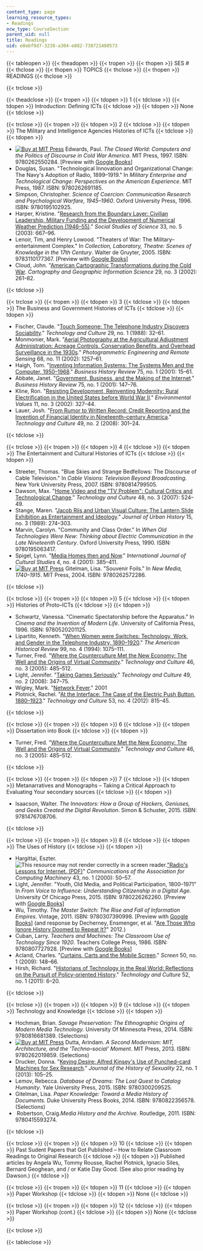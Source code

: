 ```yaml
---
content_type: page
learning_resource_types:
- Readings
ocw_type: CourseSection
parent_uid: null
title: Readings
uid: e0ebf9d7-3238-a304-e882-738721480573
---
```


{{< tableopen >}}
{{< theadopen >}}
{{< tropen >}}
{{< thopen >}}
SES #
{{< thclose >}}
{{< thopen >}}
TOPICS
{{< thclose >}}
{{< thopen >}}
READINGS
{{< thclose >}}

{{< trclose >}}

{{< theadclose >}}
{{< tropen >}}
{{< tdopen >}}
1
{{< tdclose >}}
{{< tdopen >}}
Introduction: Defining ICTs
{{< tdclose >}}
{{< tdopen >}}
None
{{< tdclose >}}

{{< trclose >}}
{{< tropen >}}
{{< tdopen >}}
2
{{< tdclose >}}
{{< tdopen >}}
The Military and Intelligence Agencies Histories of ICTs
{{< tdclose >}}
{{< tdopen >}}


*   [![Buy at MIT Press](/images/mp_logo.gif)](https://mitpress.mit.edu/9780262550284) Edwards, Paul. _The Closed World: Computers and the Politics of Discourse in Cold War America_. MIT Press, 1997. ISBN: 9780262550284. \[Preview with [Google Books](http://books.google.com/books?id=LkJgQOR4s4oC&printsec=frontcover)\]
*   Douglas, Susan. "Technological Innovation and Organizational Change: The Navy's Adoption of Radio, 1899–1919." In _Military Enterprise and Technological Change: Perspectives on the American Experience_. MIT Press, 1987. ISBN: 9780262691185.
*   Simpson, Christopher. _Science of Coercion: Communication Research and Psychological Warfare, 1945–1960_. Oxford University Press, 1996. ISBN: 9780195102925.
*   Harper, Kristine. "[Research from the Boundary Layer: Civilian Leadership, Military Funding and the Development of Numerical Weather Prediction (1946–55)](http://dx.doi.org/10.1177/0306312703335003)." _Social Studies of Science_ 33, no. 5 (2003): 667–96.
*   Lenoir, Tim, and Henry Lowood. "Theaters of War: The Military–entertainment Complex." In _Collection, Laboratory, Theatre: Scenes of Knowledge in the 17th Century_. Walter de Gruyter, 2005. ISBN: 9783110177367. \[Preview with [Google Books](http://books.google.com/books?id=cZpRNb9a13gC&pg=PA427#v=onepage)\]
*   Cloud, John. "[American Cartographic Transformations during the Cold War](http://dx.doi.org/10.1559/152304002782008422). _Cartography and Geographic Information Science_ 29, no. 3 (2002): 261–82.


{{< tdclose >}}

{{< trclose >}}
{{< tropen >}}
{{< tdopen >}}
3
{{< tdclose >}}
{{< tdopen >}}
The Business and Government Histories of ICTs
{{< tdclose >}}
{{< tdopen >}}


*   Fischer, Claude. "[Touch Someone: The Telephone Industry Discovers Sociability](http://www.jstor.org/stable/3105226)." _Technology and Culture_ 29, no. 1 (1988): 32–61.
*   Monmonier, Mark. "[Aerial Photography at the Agricultural Adjustment Administration: Acreage Controls, Conservation Benefits, and Overhead Surveillance in the 1930s](https://www.asprs.org/wp-content/uploads/pers/2002journal/december/2002_dec_1257-1262.pdf)." _Photogrammetric Engineering and Remote Sensing_ 68, no. 11 (2002): 1257–61.
*   Haigh, Tom. "[Inventing Information Systems: The Systems Men and the Computer, 1950–1968](http://dx.doi.org/10.2307/3116556)." _Business History Review_ 75, no. 1 (2001): 15–61.
*   Abbate, Janet. "[Government, Business, and the Making of the Internet](http://dx.doi.org/10.2307/3116559)." _Business History Review_ 75, no. 1 (2001): 147–76.
*   Kline, Ron. "[Resisting Development, Reinventing Modernity: Rural Electrification in the United States before World War II](http://dx.doi.org/10.3197/096327102129341118)." _Environmental Values_ 11, no. 3 (2002): 327–44.
*   Lauer, Josh. "[From Rumor to Written Record: Credit Reporting and the Invention of Financial Identity in Nineteenth–century America](http://dx.doi.org/10.1353/tech.0.0001 )." _Technology and Culture_ 49, no. 2 (2008): 301–24.


{{< tdclose >}}

{{< trclose >}}
{{< tropen >}}
{{< tdopen >}}
4
{{< tdclose >}}
{{< tdopen >}}
The Entertainment and Cultural Histories of ICTs
{{< tdclose >}}
{{< tdopen >}}


*   Streeter, Thomas. "Blue Skies and Strange Bedfellows: The Discourse of Cable Television." In _Cable Visions: Television Beyond Broadcasting_. New York University Press, 2007. ISBN: 9780814799505.
*   Dawson, Max. "[Home Video and the "TV Problem": Cultural Critics and Technological Change](http://dx.doi.org/10.1353/tech.2007.0103)." _Technology and Culture_ 48, no. 3 (2007): 524–49.
*   Stange, Maren. "[Jacob Riis and Urban Visual Culture: The Lantern Slide Exhibition as Entertainment and Ideology](http://juh.sagepub.com/content/15/3/274.extract)." _Journal of Urban History_ 15, no. 3 (1989): 274–303.
*   Marvin, Carolyn. "Community and Class Order." In _When Old Technologies Were New: Thinking about Electric Communication in the Late Nineteenth Century_. Oxford University Press, 1990. ISBN: 9780195063417.
*   Spigel, Lynn. "[Media Homes then and Now](http://dx.doi.org/10.1177/136787790100400402)." _International Journal of Cultural Studies_ 4, no. 4 (2001): 385–411.
*   [![Buy at MIT Press](/images/mp_logo.gif)](https://mitpress.mit.edu/9780262572286) Gitelman, Lisa. "Souvenir Foils." In _New Media, 1740–1915_. MIT Press, 2004. ISBN: 9780262572286.


{{< tdclose >}}

{{< trclose >}}
{{< tropen >}}
{{< tdopen >}}
5
{{< tdclose >}}
{{< tdopen >}}
Histories of Proto–ICTs
{{< tdclose >}}
{{< tdopen >}}


*   Schwartz, Vanessa. "Cinematic Spectatorship before the Apparatus." In _Cinema and the Invention of Modern Life_. University of California Press, 1996. ISBN: 9780520201125.
*   Lipartito, Kenneth. "[When Women were Switches: Technology, Work, and Gender in the Telephone Industry, 1890–1920](http://connection.ebscohost.com/c/articles/9411152960/when-women-were-switches-technology-work-gender-telephone-industry-1890-1920)." _The American Historical Review_ 99, no. 4 (1994): 1075–111.
*   Turner, Fred. "[Where the Counterculture Met the New Economy: The Well and the Origins of Virtual Community](http://dx.doi.org/10.1353/tech.2005.0154)." _Technology and Culture_ 46, no. 3 (2005): 485–512.
*   Light, Jennifer. "[Taking Games Seriously](http://dx.doi.org/10.1353/tech.0.0007)." _Technology and Culture_ 49, no. 2 (2008): 347–75.
*   Wigley, Mark. "[Network Fever](http://www.jstor.org/stable/1262560)." 2001
*   Plotnick, Rachel. "[At the Interface: The Case of the Electric Push Button, 1880–1923](http://dx.doi.org/10.1353/tech.2012.0138)." _Technology and Culture_ 53, no. 4 (2012): 815–45.


{{< tdclose >}}

{{< trclose >}}
{{< tropen >}}
{{< tdopen >}}
6
{{< tdclose >}}
{{< tdopen >}}
Dissertation into Book
{{< tdclose >}}
{{< tdopen >}}


*   Turner, Fred. "[Where the Counterculture Met the New Economy: The Well and the Origins of Virtual Community](http://dx.doi.org/10.1353/tech.2005.0154)." _Technology and Culture_ 46, no. 3 (2005): 485–512.


{{< tdclose >}}

{{< trclose >}}
{{< tropen >}}
{{< tdopen >}}
7
{{< tdclose >}}
{{< tdopen >}}
Metanarratives and Monographs – Taking a Critical Approach to Evaluating Your secondary sources
{{< tdclose >}}
{{< tdopen >}}


*   Isaacson, Walter. _The Innovators: How a Group of Hackers, Geniuses, and Geeks Created the Digital Revolution_. Simon & Schuster, 2015. ISBN: 9781476708706.


{{< tdclose >}}

{{< trclose >}}
{{< tropen >}}
{{< tdopen >}}
8
{{< tdclose >}}
{{< tdopen >}}
The Uses of History
{{< tdclose >}}
{{< tdopen >}}


*   Hargittai, Eszter. ![This resource may not render correctly in a screen reader.](/images/inacessible.gif)["Radio's Lessons for Internet. (PDF)](http://www.eszter.com/research/pubs/hargittai-radio.pdf)" _Communications of the Association for Computing Machinery_ 43, no. 1 (2000): 50–57.
*   Light, Jennifer. "Youth, Old Media, and Political Participation, 1800–1971" In _From Voice to Influence: Understanding Citizenship in a Digital Age_. University Of Chicago Press, 2015. ISBN: 9780226262260. \[Preview with [Google Books](http://books.google.com/books?id=ljitCQAAQBAJ&pg=PA19#v=onepage)\]
*   Wu, Timothy. _The Master Switch: The Rise and Fall of Information Empires_. Vintage, 2011. ISBN: 9780307390998. \[Preview with [Google Books](http://books.google.com/books?id=gD2AYh4IWXEC&printsec=frontcover)\] (and response by Decherney, Ensmenger, et al. "[Are Those Who Ignore History Doomed to Repeat It?](http://papers.ssrn.com/sol3/papers.cfm?abstract_id=2009492)" 2012.)
*   Cuban, Larry. _Teachers and Machines: The Classroom Use of Technology Since 1920_. Teachers College Press, 1986. ISBN: 9780807727928. \[Preview with [Google Books](http://books.google.com/books?id=uQeEn1vEUSQC&printsec=frontcover)\]
*   Acland, Charles. "[Curtains, Carts and the Mobile Screen](http://dx.doi.org/10.1093/screen/hjn071)." _Screen_ 50, no. 1 (2009): 148–66.
*   Hirsh, Richard. "[Historians of Technology in the Real World: Reflections on the Pursuit of Policy-oriented History](http://dx.doi.org/10.1353/tech.2011.0039)." _Technology and Culture_ 52, no. 1 (2011): 6–20.


{{< tdclose >}}

{{< trclose >}}
{{< tropen >}}
{{< tdopen >}}
9
{{< tdclose >}}
{{< tdopen >}}
Technology and Knowledge
{{< tdclose >}}
{{< tdopen >}}


*   Hochman, Brian. _Savage Preservation: The Ethnographic Origins of Modern Media Technology._ University Of Minnesota Press, 2014. ISBN: 9780816681389. (Selections)
*   [![Buy at MIT Press](/images/mp_logo.gif)](https://mitpress.mit.edu/9780262019859) Dutta, Arindam. _A Second Modernism: MIT, Architecture, and the 'Techno–social' Moment_. MIT Press, 2013. ISBN: 9780262019859. (Selections)
*   Drucker, Donna. "[Keying Desire: Alfred Kinsey's Use of Punched–card Machines for Sex Research](http://dx.doi.org/10.7560/JHS22105)." _Journal of the History of Sexuality_ 22, no. 1 (2013): 105–25.
*   Lemov, Rebecca. _Database of Dreams: The Lost Quest to Catalog Humanity_. Yale University Press, 2015. ISBN: 9780300209525.
*   Gitelman, Lisa. _Paper Knowledge: Toward a Media History of Documents_. Duke University Press Books, 2014. ISBN: 9780822356578. (Selections)
*    Robertson, Craig._Media History and the Archive_. Routledge, 2011. ISBN: 9780415593274.


{{< tdclose >}}

{{< trclose >}}
{{< tropen >}}
{{< tdopen >}}
10
{{< tdclose >}}
{{< tdopen >}}
Past Sudent Papers that Got Published – How to Relate Classroom Readings to Original Research
{{< tdclose >}}
{{< tdopen >}}
Published articles by Angela Wu, Tommy Rousse, Rachel Plotnick, Ignacio Siles, Bernard Geoghean, and / or Katie Day Good. (See also prior reading by Dawson.)
{{< tdclose >}}

{{< trclose >}}
{{< tropen >}}
{{< tdopen >}}
11
{{< tdclose >}}
{{< tdopen >}}
Paper Workshop
{{< tdclose >}}
{{< tdopen >}}
None
{{< tdclose >}}

{{< trclose >}}
{{< tropen >}}
{{< tdopen >}}
12
{{< tdclose >}}
{{< tdopen >}}
Paper Workshop (cont.)
{{< tdclose >}}
{{< tdopen >}}
None
{{< tdclose >}}

{{< trclose >}}

{{< tableclose >}}